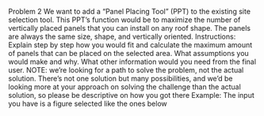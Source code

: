 Problem 2
We want to add a “Panel Placing Tool” (PPT) to the existing site selection tool. This PPT’s function would be to maximize the number of vertically placed panels that you can install on any roof shape. The panels are always the same size, shape, and vertically oriented.
Instructions: Explain step by step how you would fit and calculate the maximum amount of panels that can be placed on the selected area. What assumptions you would make and why. What other information would you need from the final user.
NOTE: we’re looking for a path to solve the problem, not the actual solution. There’s not one solution but many possibilities, and we’d be looking more at your approach on solving the challenge than the actual solution, so please be descriptive on how you got there
Example: The input you have is a figure selected like the ones below


